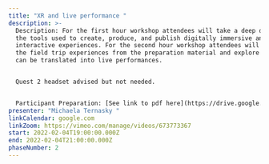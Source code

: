 ```yaml
---
title: "XR and live performance "
description: >-
  Description: For the first hour workshop attendees will take a deep dive into
  the tools used to create, produce, and publish digitally immersive and
  interactive experiences. For the second hour workshop attendees will discuss
  the field trip experiences from the preparation material and explore how it
  can be translated into live performances.


  Quest 2 headset advised but not needed.


  Participant Preparation: [See link to pdf here](https://drive.google.com/file/d/1ah5uY-6ct_Fv-AuuwvAqq1iFIxbKGFMe/view?usp=sharing), it is advised you watch the experiences before the workshop but not mandatory
presenter: "Michaela Ternasky "
linkCalendar: google.com
linkZoom: https://vimeo.com/manage/videos/673773367
start: 2022-02-04T19:00:00.000Z
end: 2022-02-04T21:00:00.000Z
phaseNumber: 2
---
```

